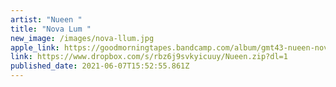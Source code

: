 ```yaml
---
artist: "Nueen "
title: "Nova Lum "
new_image: /images/nova-llum.jpg
apple_link: https://goodmorningtapes.bandcamp.com/album/gmt43-nueen-nova-llum
link: https://www.dropbox.com/s/rbz6j9svkyicuuy/Nueen.zip?dl=1
published_date: 2021-06-07T15:52:55.861Z
---
```

